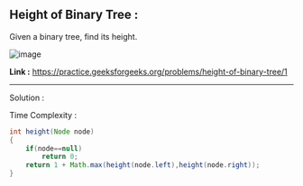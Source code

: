 ## Height of Binary Tree :

Given a binary tree, find its height.

![image](https://user-images.githubusercontent.com/23376002/159105728-400ff738-8d5b-4c16-802a-467348c27c11.png)

**Link :** https://practice.geeksforgeeks.org/problems/height-of-binary-tree/1


-------------------------------------------------------------------------------------------------------------------------------------------------


Solution :

Time Complexity :


```java
int height(Node node) 
{
    if(node==null)
        return 0;
    return 1 + Math.max(height(node.left),height(node.right));
}
```

